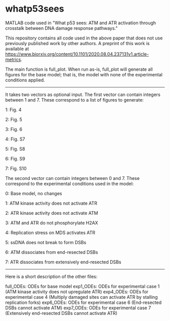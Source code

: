 # whatp53sees
MATLAB code used in "What p53 sees: ATM and ATR activation through crosstalk between DNA damage response pathways."

This repository contains all code used in the above paper that does not use previously published work by other authors. A preprint of this work is available at https://www.biorxiv.org/content/10.1101/2020.08.04.237131v1.article-metrics.


The main function is full_plot. When run as-is, full_plot will generate all figures for the base model; that is, the model with none of the experimental conditions applied.

-----------------

It takes two vectors as optional input. The first vector can contain integers between 1 and 7. These correspond to a list of figures to generate:

1: Fig. 4

2: Fig. 5

3: Fig. 6

4: Fig. S7

5: Fig. S8

6: Fig. S9

7: Fig. S10

The second vector can contain integers between 0 and 7. These correspond to the experimental conditions used in the model:

0: Base model, no changes

1: ATM kinase activity does not activate ATR

2: ATR kinase activity does not activate ATM

3: ATM and ATR do not phosphorylate H2AX

4: Replication stress on MDS activates ATR

5: ssDNA does not break to form DSBs

6: ATM dissociates from end-resected DSBs

7: ATR dissociates from extensively end-resected DSBs

------------------

Here is a short description of the other files:

full_ODEs: ODEs for base model
exp1_ODEs: ODEs for experimental case 1 (ATM kinase activity does not upregulate ATR)
exp4_ODEs: ODEs for experimental case 4 (Multiply damaged sites can activate ATR by stalling replication forks)
exp6_ODEs: ODEs for experimental case 6 (End-resected DSBs cannot activate ATM)
exp7_ODEs: ODEs for experimental case 7 (Extensively end-resected DSBs cannot activate ATR)
